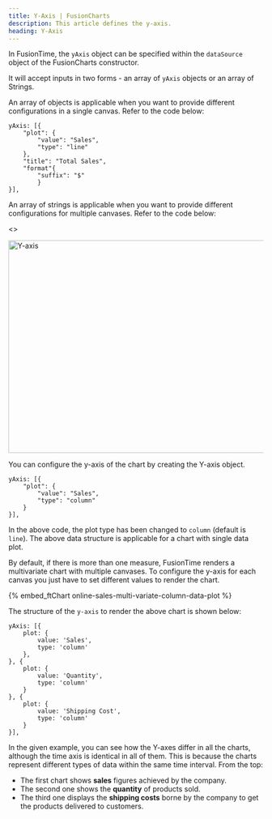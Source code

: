 ```yaml
---
title: Y-Axis | FusionCharts
description: This article defines the y-axis.
heading: Y-Axis
---
```


In FusionTime, the `yAxis` object can be specified within the `dataSource` object of the FusionCharts constructor.

It will accept inputs in two forms -  an array of `yAxis` objects or an array of Strings.

An array of objects is applicable when you want to provide different configurations in a single canvas. Refer to the code below:

```
yAxis: [{
    "plot": {
        "value": "Sales",
        "type": "line"
    },
    "title": "Total Sales",
    "format"{
        "suffix": "$"
        } 
}],
```

An array of strings is applicable when you want to provide different configurations for multiple canvases. Refer to the code below:

<<example code>>




<img src="{% site.baseurl %}/images/fusiontime-component-y-axis.png" alt="Y-axis" width="700" height="420">

You can configure the y-axis of the chart by creating the Y-axis object.

```
yAxis: [{
    "plot": {
        "value": "Sales",
        "type": "column"
    }
}],
```

In the above code, the plot type has been changed to `column` (default is `line`). The above data structure is applicable for a chart with single data plot.

By default, if there is more than one measure, FusionTime renders a multivariate chart with multiple canvases. To configure the y-axis for each canvas you just have to set different values to render the chart.

{% embed_ftChart online-sales-multi-variate-column-data-plot %}

The structure of the `y-axis` to render the above chart is shown below:

```
yAxis: [{
    plot: {
        value: 'Sales',
        type: 'column'
    },
}, {
    plot: {
        value: 'Quantity',
        type: 'column'
    }
}, {
    plot: {
        value: 'Shipping Cost',
        type: 'column'
    }
}],
```

In the given example, you can see how the Y-axes differ in all the charts, although the time axis is identical in all of them. This is because the charts represent different types of data within the same time interval. From the top: 

* The first chart shows **sales** figures achieved by the company.
* The second one shows the **quantity** of products sold.
* The third one displays the **shipping costs** borne by the company to get the products delivered to customers.